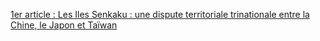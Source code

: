 [1er article : Les Iles Senkaku : une dispute territoriale trinationale entre la Chine, le Japon et Taïwan](1er_article.md)
